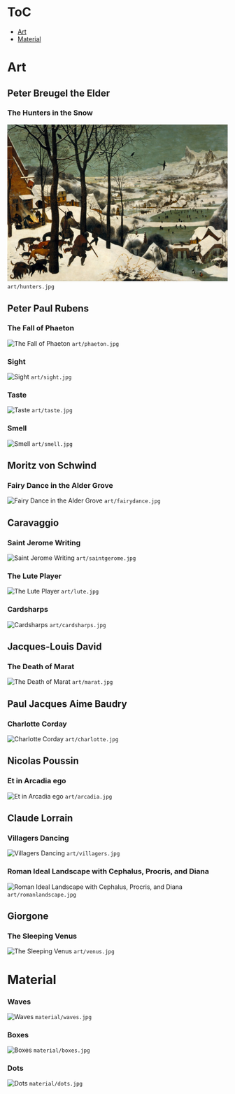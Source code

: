 # ToC

- [Art](#art)
- [Material](#material)

# Art

## Peter Breugel the Elder

### The Hunters in the Snow
![The Hunters in the Snow](art/hunters.jpg)
```art/hunters.jpg```

## Peter Paul Rubens

### The Fall of Phaeton
![The Fall of Phaeton](art/phaeton.jpg)
```art/phaeton.jpg```

### Sight
![Sight](art/sight.jpg)
```art/sight.jpg```

### Taste
![Taste](art/taste.jpg)
```art/taste.jpg```

### Smell
![Smell](art/smell.jpg)
```art/smell.jpg```


## Moritz von Schwind

### Fairy Dance in the Alder Grove
![Fairy Dance in the Alder Grove](art/fairydance.jpg)
```art/fairydance.jpg```

## Caravaggio

### Saint Jerome Writing
![Saint Jerome Writing](art/saintgerome.jpg)
```art/saintgerome.jpg```

### The Lute Player
![The Lute Player](art/lute.jpg)
```art/lute.jpg```

### Cardsharps
![Cardsharps](art/cardsharps.jpg)
```art/cardsharps.jpg```

## Jacques-Louis David

### The Death of Marat
![The Death of Marat](art/marat.jpg)
```art/marat.jpg```

## Paul Jacques Aime Baudry

### Charlotte Corday
![Charlotte Corday](art/charlotte.jpg)
```art/charlotte.jpg```

## Nicolas Poussin

### Et in Arcadia ego
![Et in Arcadia ego](art/arcadia.jpg)
```art/arcadia.jpg```

## Claude Lorrain

### Villagers Dancing
![Villagers Dancing](art/villagers.jpg)
```art/villagers.jpg```

### Roman Ideal Landscape with Cephalus, Procris, and Diana
![Roman Ideal Landscape with Cephalus, Procris, and Diana](art/romanlandscape.jpg)
```art/romanlandscape.jpg```

## Giorgone

### The Sleeping Venus
![The Sleeping Venus](art/venus.jpg)
```art/venus.jpg```

# Material

### Waves
![Waves](material/waves.jpg)
```material/waves.jpg```

### Boxes
![Boxes](material/boxes.jpg)
```material/boxes.jpg```

### Dots
![Dots](material/dots.jpg)
```material/dots.jpg```
